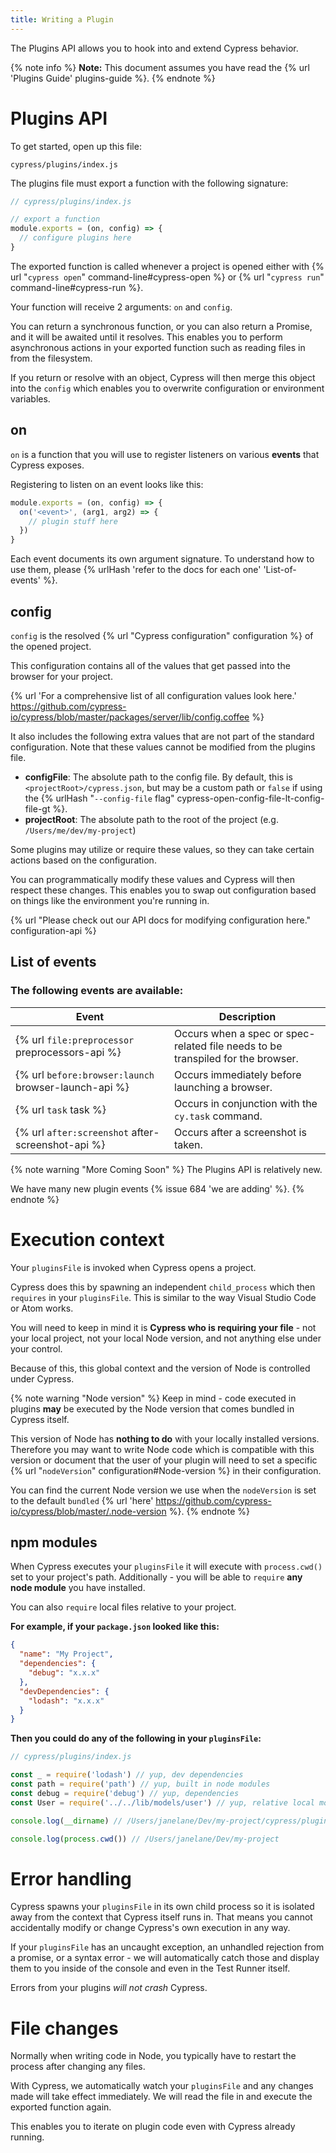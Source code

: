 ```yaml
---
title: Writing a Plugin
---
```


The Plugins API allows you to hook into and extend Cypress behavior.

{% note info %}
**Note:** This document assumes you have read the {% url 'Plugins Guide' plugins-guide %}.
{% endnote %}

# Plugins API

To get started, open up this file:

```text
cypress/plugins/index.js
```

The plugins file must export a function with the following signature:

```javascript
// cypress/plugins/index.js

// export a function
module.exports = (on, config) => {
  // configure plugins here
}
```

The exported function is called whenever a project is opened either with {% url "`cypress open`" command-line#cypress-open %} or {% url "`cypress run`" command-line#cypress-run %}.

Your function will receive 2 arguments: `on` and `config`.

You can return a synchronous function, or you can also return a Promise, and it will be awaited until it resolves. This enables you to perform asynchronous actions in your exported function such as reading files in from the filesystem.

If you return or resolve with an object, Cypress will then merge this object into the `config` which enables you to overwrite configuration or environment variables.

## on

`on` is a function that you will use to register listeners on various **events** that Cypress exposes.

Registering to listen on an event looks like this:

```javascript
module.exports = (on, config) => {
  on('<event>', (arg1, arg2) => {
    // plugin stuff here
  })
}
```

Each event documents its own argument signature. To understand how to use them, please {% urlHash 'refer to the docs for each one' 'List-of-events' %}.

## config

`config` is the resolved {% url "Cypress configuration" configuration %} of the opened project.

This configuration contains all of the values that get passed into the browser for your project.

{% url 'For a comprehensive list of all configuration values look here.' https://github.com/cypress-io/cypress/blob/master/packages/server/lib/config.coffee %}

It also includes the following extra values that are not part of the standard configuration. Note that these values cannot be modified from the plugins file.

* __configFile__: The absolute path to the config file. By default, this is `<projectRoot>/cypress.json`, but may be a custom path or `false` if using the {% urlHash "`--config-file` flag" cypress-open-config-file-lt-config-file-gt %}.
* __projectRoot__: The absolute path to the root of the project (e.g. `/Users/me/dev/my-project`)

Some plugins may utilize or require these values, so they can take certain actions based on the configuration.

You can programmatically modify these values and Cypress will then respect these changes. This enables you to swap out configuration based on things like the environment you're running in.

{% url "Please check out our API docs for modifying configuration here." configuration-api %}

## List of events

### The following events are available:

Event | Description
--- | ---
{% url `file:preprocessor` preprocessors-api %} | Occurs when a spec or spec-related file needs to be transpiled for the browser.
{% url `before:browser:launch` browser-launch-api %} | Occurs immediately before launching a browser.
{% url `task` task %} | Occurs in conjunction with the `cy.task` command.
{% url `after:screenshot` after-screenshot-api %} | Occurs after a screenshot is taken.

{% note warning "More Coming Soon" %}
The Plugins API is relatively new.

We have many new plugin events {% issue 684 'we are adding' %}.
{% endnote %}

# Execution context

Your `pluginsFile` is invoked when Cypress opens a project.

Cypress does this by spawning an independent `child_process` which then `requires` in your `pluginsFile`. This is similar to the way Visual Studio Code or Atom works.

You will need to keep in mind it is **Cypress who is requiring your file** - not your local project, not your local Node version, and not anything else under your control.

Because of this, this global context and the version of Node is controlled under Cypress.

{% note warning "Node version" %}
Keep in mind - code executed in plugins **may** be executed by the Node version that comes bundled in Cypress itself.

This version of Node has **nothing to do** with your locally installed versions. Therefore you may want to write Node code which is compatible with this version or document that the user of your plugin will need to set a specific {% url "`nodeVersion`" configuration#Node-version %} in their configuration.

You can find the current Node version we use when the `nodeVersion` is set to the default `bundled` {% url 'here' https://github.com/cypress-io/cypress/blob/master/.node-version %}.
{% endnote %}

## npm modules

When Cypress executes your `pluginsFile` it will execute with `process.cwd()` set to your project's path. Additionally - you will be able to `require` **any node module** you have installed.

You can also `require` local files relative to your project.

**For example, if your `package.json` looked like this:**

```json
{
  "name": "My Project",
  "dependencies": {
    "debug": "x.x.x"
  },
  "devDependencies": {
    "lodash": "x.x.x"
  }
}
```

**Then you could do any of the following in your `pluginsFile`:**

```js
// cypress/plugins/index.js

const _ = require('lodash') // yup, dev dependencies
const path = require('path') // yup, built in node modules
const debug = require('debug') // yup, dependencies
const User = require('../../lib/models/user') // yup, relative local modules

console.log(__dirname) // /Users/janelane/Dev/my-project/cypress/plugins/index.js

console.log(process.cwd()) // /Users/janelane/Dev/my-project
```

# Error handling

Cypress spawns your `pluginsFile` in its own child process so it is isolated away from the context that Cypress itself runs in. That means you cannot accidentally modify or change Cypress's own execution in any way.

If your `pluginsFile` has an uncaught exception, an unhandled rejection from a promise, or a syntax error - we will automatically catch those and display them to you inside of the console and even in the Test Runner itself.

Errors from your plugins *will not crash* Cypress.

# File changes

Normally when writing code in Node, you typically have to restart the process after changing any files.

With Cypress, we automatically watch your `pluginsFile` and any changes made will take effect immediately. We will read the file in and execute the exported function again.

This enables you to iterate on plugin code even with Cypress already running.
